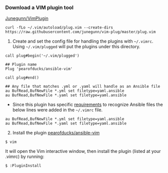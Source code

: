 ### Download a VIM plugin tool

[Junegunn/VimPlugin](https://github.com/junegunn/vim-plug)
~~~
curl -fLo ~/.vim/autoload/plug.vim --create-dirs https://raw.githubusercontent.com/junegunn/vim-plug/master/plug.vim
~~~

1. Create and set the config file for handling the plugins with `~/.vimrc`. Using `~/.vim/plugged` will put the plugins under this directory.
~~~
call plug#begin('~/.vim/plugged')

## Plugin name
Plug 'pearofducks/ansible-vim'

call plug#end()

## Any file that matches .yml or .yaml will handle as an Ansible file
au BufRead,BufNewFile *.yml set filetype=yaml.ansible
au BufRead,BufNewFile *.yaml set filetype=yaml.ansible
~~~

- Since this plugin has specific [requirements](https://github.com/pearofducks/ansible-vim#introduction) to recognize Ansible files the below lines were added in the `~/.vimrc` file.
~~~
au BufRead,BufNewFile *.yml set filetype=yaml.ansible
au BufRead,BufNewFile *.yaml set filetype=yaml.ansible
~~~

2. Install the plugin [pearofducks/ansible-vim](https://github.com/pearofducks/ansible-vim)
~~~
$ vim
~~~

It will open the Vim interactive window, then install the plugin (listed at your .vimrc) by running:
~~~
$ :PluginInstall
~~~
